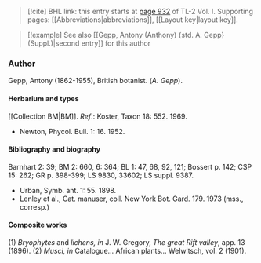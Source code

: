 > [!cite] BHL link: this entry starts at [page 932](https://www.biodiversitylibrary.org/item/103414#page/980/mode/1up) of TL-2 Vol. I.
> Supporting pages: [[Abbreviations|abbreviations]], [[Layout key|layout key]].

> [!example] See also [[Gepp, Antony (Anthony) {std. A. Gepp} (Suppl.)|second entry]] for this author

### Author

Gepp, Antony (1862-1955), British botanist. (*A. Gepp*).

#### Herbarium and types

[[Collection BM|BM]].
*Ref*.: Koster, Taxon 18: 552. 1969.
- Newton, Phycol. Bull. 1: 16. 1952.

#### Bibliography and biography

Barnhart 2: 39; BM 2: 660, 6: 364; BL 1: 47, 68, 92, 121; Bossert p. 142; CSP 15: 262; GR p. 398-399; LS 9830, 33602; LS suppl. 9387.
- Urban, Symb. ant. 1: 55. 1898.
- Lenley et al., Cat. manuser, coll. New York Bot. Gard. 179. 1973 (mss., corresp.)

#### Composite works

(1) *Bryophytes* and *lichens, in* J. W. Gregory, *The great Rift valley*, app. 13 (1896).
(2) *Musci, in* Catalogue... African plants... Welwitsch, vol. 2 (1901).

